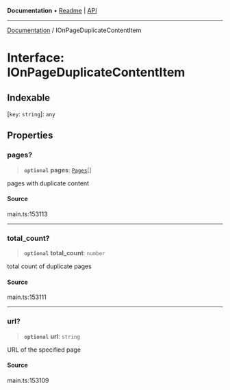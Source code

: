 **Documentation** • [Readme](../README.md) \| [API](../globals.md)

***

[Documentation](../README.md) / IOnPageDuplicateContentItem

# Interface: IOnPageDuplicateContentItem

## Indexable

 \[`key`: `string`\]: `any`

## Properties

### pages?

> **`optional`** **pages**: [`Pages`](../classes/Pages.md)[]

pages with duplicate content

#### Source

main.ts:153113

***

### total\_count?

> **`optional`** **total\_count**: `number`

total count of duplicate pages

#### Source

main.ts:153111

***

### url?

> **`optional`** **url**: `string`

URL of the specified page

#### Source

main.ts:153109
